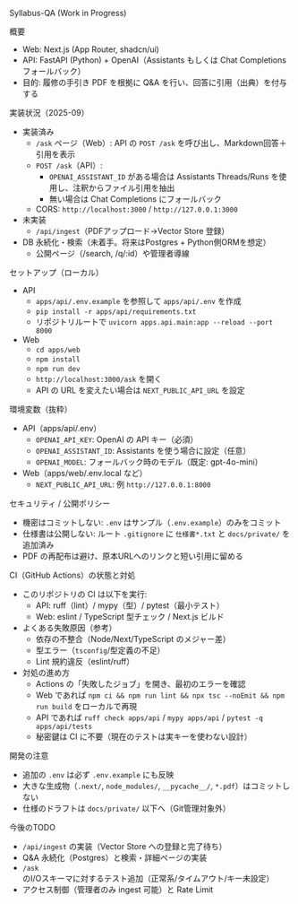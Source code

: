 Syllabus-QA (Work in Progress)

概要
- Web: Next.js (App Router, shadcn/ui)
- API: FastAPI (Python) + OpenAI（Assistants もしくは Chat Completions フォールバック）
- 目的: 履修の手引き PDF を根拠に Q&A を行い、回答に引用（出典）を付与する

実装状況（2025-09）
- 実装済み
  - `/ask` ページ（Web）: API の `POST /ask` を呼び出し、Markdown回答＋引用を表示
  - `POST /ask`（API）: 
    - `OPENAI_ASSISTANT_ID` がある場合は Assistants Threads/Runs を使用し、注釈からファイル引用を抽出
    - 無い場合は Chat Completions にフォールバック
  - CORS: `http://localhost:3000` / `http://127.0.0.1:3000`
- 未実装
  - `/api/ingest`（PDFアップロード→Vector Store 登録）
- DB 永続化・検索（未着手。将来はPostgres + Python側ORMを想定）
  - 公開ページ（/search, /q/:id）や管理者導線

セットアップ（ローカル）
- API
  - `apps/api/.env.example` を参照して `apps/api/.env` を作成
  - `pip install -r apps/api/requirements.txt`
  - リポジトリルートで `uvicorn apps.api.main:app --reload --port 8000`
- Web
  - `cd apps/web`
  - `npm install`
  - `npm run dev`
  - `http://localhost:3000/ask` を開く
  - API の URL を変えたい場合は `NEXT_PUBLIC_API_URL` を設定

環境変数（抜粋）
- API（apps/api/.env）
  - `OPENAI_API_KEY`: OpenAI の API キー（必須）
  - `OPENAI_ASSISTANT_ID`: Assistants を使う場合に設定（任意）
  - `OPENAI_MODEL`: フォールバック時のモデル（既定: gpt-4o-mini）
- Web（apps/web/.env.local など）
  - `NEXT_PUBLIC_API_URL`: 例 `http://127.0.0.1:8000`

セキュリティ / 公開ポリシー
- 機密はコミットしない: `.env` はサンプル（`.env.example`）のみをコミット
- 仕様書は公開しない: ルート `.gitignore` に `仕様書*.txt` と `docs/private/` を追加済み
- PDF の再配布は避け、原本URLへのリンクと短い引用に留める

CI（GitHub Actions）の状態と対処
- このリポジトリの CI は以下を実行:
  - API: ruff（lint）/ mypy（型）/ pytest（最小テスト）
  - Web: eslint / TypeScript 型チェック / Next.js ビルド
- よくある失敗原因（参考）
  - 依存の不整合（Node/Next/TypeScript のメジャー差）
  - 型エラー（`tsconfig`/型定義の不足）
  - Lint 規約違反（eslint/ruff）
- 対処の進め方
  - Actions の「失敗したジョブ」を開き、最初のエラーを確認
  - Web であれば `npm ci && npm run lint && npx tsc --noEmit && npm run build` をローカルで再現
  - API であれば `ruff check apps/api` / `mypy apps/api` / `pytest -q apps/api/tests`
  - 秘密鍵は CI に不要（現在のテストは実キーを使わない設計）

開発の注意
- 追加の `.env` は必ず `.env.example` にも反映
- 大きな生成物（`.next/`, `node_modules/`, `__pycache__/`, `*.pdf`）はコミットしない
- 仕様のドラフトは `docs/private/` 以下へ（Git管理対象外）

今後のTODO
- `/api/ingest` の実装（Vector Store への登録と完了待ち）
- Q&A 永続化（Postgres）と検索・詳細ページの実装
- `/ask` のI/Oスキーマに対するテスト追加（正常系/タイムアウト/キー未設定）
- アクセス制御（管理者のみ ingest 可能）と Rate Limit
